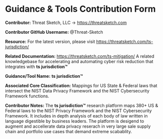 # Guidance & Tools Contribution Form

**Contributor:** Threat Sketch, LLC -> https://threatsketch.com

**Contributor GitHub Username:** @Threat-Sketch

**Resource:** For the latest version, please visit https://threatsketch.com/ts-jurisdiction/

**Related Documentation:** https://threatsketch.com/ts-mitigation/ A related knowledgebase for accelerating and automating cyber risk reduction that integrates with **ts jurisdiction™**

**Guidance/Tool Name:** **ts jurisdiction™**

**Associated Core Classification:** Mappings for US State & Federal laws that intersect the NIST Data Privacy Framework and the NIST Cybersecurity Framework functions.

**Contributor Notes:** The **ts jurisdiction™** research platform maps 380+ US & Federal laws to the NIST Privacy Framework and the NIST Cybersecurity Framework.  It includes in depth analysis of each body of law written in language digestible by business leaders.  The platform is desigend to augment and accellerate data privacy reserach in very large sale supply chain and portfolio use cases that demand extreme scabablity.
